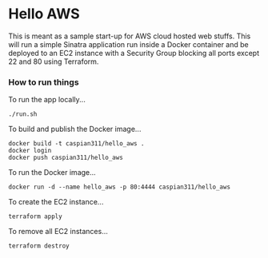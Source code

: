 # Hello AWS

This is meant as a sample start-up for AWS cloud hosted web stuffs. This will run a simple Sinatra application run inside a Docker container and be deployed to an EC2 instance with a Security Group blocking all ports except 22 and 80 using Terraform.



### How to run things

To run the app locally...

    ./run.sh

To build and publish the Docker image...

    docker build -t caspian311/hello_aws .
    docker login
    docker push caspian311/hello_aws
    
To run the Docker image...

    docker run -d --name hello_aws -p 80:4444 caspian311/hello_aws

To create the EC2 instance...

    terraform apply

To remove all EC2 instances...

    terraform destroy
